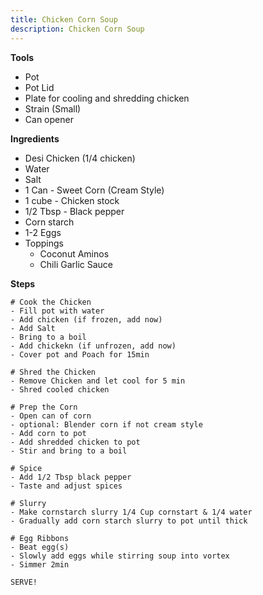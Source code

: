 ```yaml
---
title: Chicken Corn Soup
description: Chicken Corn Soup
---
```


**Tools**

- Pot
- Pot Lid
- Plate for cooling and shredding chicken
- Strain (Small)
- Can opener

**Ingredients**

- Desi Chicken (1/4 chicken)
- Water
- Salt
- 1 Can - Sweet Corn (Cream Style)
- 1 cube - Chicken stock
- 1/2 Tbsp - Black pepper
- Corn starch
- 1-2 Eggs
- Toppings
  - Coconut Aminos
  - Chili Garlic Sauce

**Steps**

```
# Cook the Chicken
- Fill pot with water
- Add chicken (if frozen, add now)
- Add Salt
- Bring to a boil
- Add chickekn (if unfrozen, add now)
- Cover pot and Poach for 15min

# Shred the Chicken
- Remove Chicken and let cool for 5 min
- Shred cooled chicken

# Prep the Corn
- Open can of corn
- optional: Blender corn if not cream style
- Add corn to pot
- Add shredded chicken to pot
- Stir and bring to a boil

# Spice
- Add 1/2 Tbsp black pepper
- Taste and adjust spices

# Slurry
- Make cornstarch slurry 1/4 Cup cornstart & 1/4 water
- Gradually add corn starch slurry to pot until thick

# Egg Ribbons
- Beat egg(s)
- Slowly add eggs while stirring soup into vortex
- Simmer 2min

SERVE!

```
